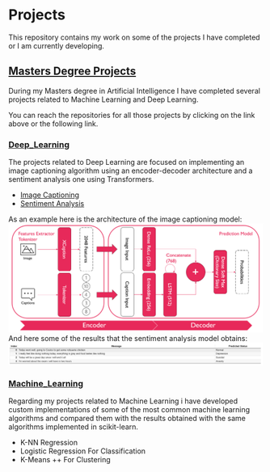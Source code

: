 # Projects
This repository contains my work on some of the projects I have completed or I am currently developing.
## [Masters Degree Projects](https://github.com/Nunzi99/Projects/tree/main/UNI_projects)
During my Masters degree in Artificial Intelligence I have completed several projects related to Machine Learning and Deep Learning.

You can reach the repositories for all those projects by clicking on the link above or the following link.

### [Deep_Learning](https://github.com/Nunzi99/Projects/tree/main/UNI_projects/Deep_Learning)
The projects related to Deep Learning are focused on implementing an image captioning algorithm using an encoder-decoder architecture and a sentiment analysis one using Transformers.

- [Image Captioning](https://github.com/Nunzi99/Projects/tree/main/UNI_projects/Deep_Learning/Image_Captioning)
- [Sentiment Analysis](https://github.com/Nunzi99/Projects/tree/main/UNI_projects/Deep_Learning/Sentiment_Analysis)

As an example here is the architecture of the image captioning model:
![Image Captioning Model](./UNI_projects/Deep_Learning/Image_Captioning/model.PNG) 
And here some of the results that the sentiment analysis model obtains:
![Sentiment Analysis Results](./UNI_projects/Deep_Learning/Sentiment_Analysis/results.PNG)
### [Machine_Learning](https://github.com/Nunzi99/Projects/tree/main/UNI_projects/Machine_Learning)
Regarding my projects related to Machine Learning i have developed custom implementations of some of the most common machine learning algorithms and compared them with the results obtained with the same algorithms implemented in scikit-learn.

- K-NN Regression
- Logistic Regression For Classification
- K-Means ++ For Clustering
